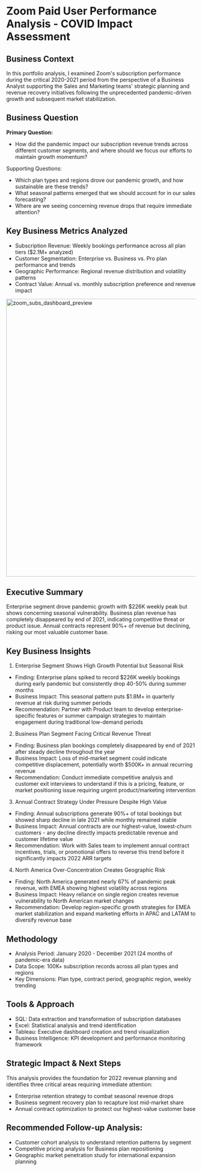 # Zoom Paid User Performance Analysis - COVID Impact Assessment

## Business Context
In this portfolio analysis, I examined Zoom's subscription performance during the critical 2020-2021 period from the perspective of a Business Analyst supporting the Sales and Marketing teams' strategic planning and revenue recovery initiatives following the unprecedented pandemic-driven growth and subsequent market stabilization.

## Business Question

**Primary Question:**
- How did the pandemic impact our subscription revenue trends across different customer segments, and where should we focus our efforts to maintain growth momentum?

Supporting Questions:
- Which plan types and regions drove our pandemic growth, and how sustainable are these trends?
- What seasonal patterns emerged that we should account for in our sales forecasting?
- Where are we seeing concerning revenue drops that require immediate attention?

## Key Business Metrics Analyzed

- Subscription Revenue: Weekly bookings performance across all plan tiers ($2.1M+ analyzed)
- Customer Segmentation: Enterprise vs. Business vs. Pro plan performance and trends
- Geographic Performance: Regional revenue distribution and volatility patterns
- Contract Value: Annual vs. monthly subscription preference and revenue impact

<img width="738" alt="zoom_subs_dashboard_preview" src="https://github.com/Rblewett9/Zoom-Subscription-Trends-Analysis-2020-to-2021-/assets/136934891/81b9bd9e-eb62-4b50-aede-6c8c58892d55">

## Executive Summary
Enterprise segment drove pandemic growth with $226K weekly peak but shows concerning seasonal vulnerability. Business plan revenue has completely disappeared by end of 2021, indicating competitive threat or product issue. Annual contracts represent 90%+ of revenue but declining, risking our most valuable customer base.

## Key Business Insights
1. Enterprise Segment Shows High Growth Potential but Seasonal Risk
- Finding: Enterprise plans spiked to record $226K weekly bookings during early pandemic but consistently drop 40-50% during summer months
- Business Impact: This seasonal pattern puts $1.8M+ in quarterly revenue at risk during summer periods
- Recommendation: Partner with Product team to develop enterprise-specific features or summer campaign strategies to maintain engagement during traditional low-demand periods

2. Business Plan Segment Facing Critical Revenue Threat
- Finding: Business plan bookings completely disappeared by end of 2021 after steady decline throughout the year
- Business Impact: Loss of mid-market segment could indicate competitive displacement, potentially worth $500K+ in annual recurring revenue
- Recommendation: Conduct immediate competitive analysis and customer exit interviews to understand if this is a pricing, feature, or market positioning issue requiring urgent product/marketing intervention

3. Annual Contract Strategy Under Pressure Despite High Value
- Finding: Annual subscriptions generate 90%+ of total bookings but showed sharp decline in late 2021 while monthly remained stable
- Business Impact: Annual contracts are our highest-value, lowest-churn customers - any decline directly impacts predictable revenue and customer lifetime value
- Recommendation: Work with Sales team to implement annual contract incentives, trials, or promotional offers to reverse this trend before it significantly impacts 2022 ARR targets

4. North America Over-Concentration Creates Geographic Risk
- Finding: North America generated nearly 67% of pandemic peak revenue, with EMEA showing highest volatility across regions
- Business Impact: Heavy reliance on single region creates revenue vulnerability to North American market changes
- Recommendation: Develop region-specific growth strategies for EMEA market stabilization and expand marketing efforts in APAC and LATAM to diversify revenue base

## Methodology
- Analysis Period: January 2020 - December 2021 (24 months of pandemic-era data)
- Data Scope: 100K+ subscription records across all plan types and regions
- Key Dimensions: Plan type, contract period, geographic region, weekly trending

## Tools & Approach
- SQL: Data extraction and transformation of subscription databases
- Excel: Statistical analysis and trend identification
- Tableau: Executive dashboard creation and trend visualization
- Business Intelligence: KPI development and performance monitoring framework

## Strategic Impact & Next Steps

This analysis provides the foundation for 2022 revenue planning and identifies three critical areas requiring immediate attention:

- Enterprise retention strategy to combat seasonal revenue drops
- Business segment recovery plan to recapture lost mid-market share
- Annual contract optimization to protect our highest-value customer base

## Recommended Follow-up Analysis:

- Customer cohort analysis to understand retention patterns by segment
- Competitive pricing analysis for Business plan repositioning
- Geographic market penetration study for international expansion planning
